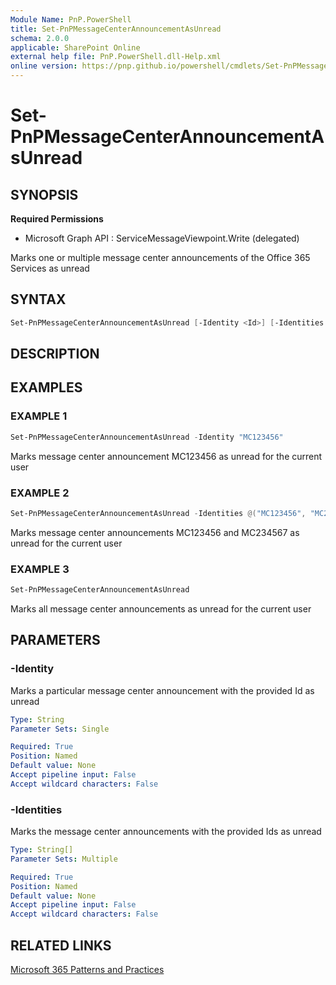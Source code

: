 ```yaml
---
Module Name: PnP.PowerShell
title: Set-PnPMessageCenterAnnouncementAsUnread
schema: 2.0.0
applicable: SharePoint Online
external help file: PnP.PowerShell.dll-Help.xml
online version: https://pnp.github.io/powershell/cmdlets/Set-PnPMessageCenterAnnouncementAsUnread.html
---
```

 
# Set-PnPMessageCenterAnnouncementAsUnread

## SYNOPSIS

**Required Permissions**

  * Microsoft Graph API : ServiceMessageViewpoint.Write (delegated)

Marks one or multiple message center announcements of the Office 365 Services as unread

## SYNTAX

```powershell
Set-PnPMessageCenterAnnouncementAsUnread [-Identity <Id>] [-Identities <Ids>] [<CommonParameters>]
```

## DESCRIPTION

## EXAMPLES

### EXAMPLE 1
```powershell
Set-PnPMessageCenterAnnouncementAsUnread -Identity "MC123456"
```

Marks message center announcement MC123456 as unread for the current user

### EXAMPLE 2
```powershell
Set-PnPMessageCenterAnnouncementAsUnread -Identities @("MC123456", "MC234567")
```

Marks message center announcements MC123456 and MC234567 as unread for the current user

### EXAMPLE 3
```powershell
Set-PnPMessageCenterAnnouncementAsUnread
```

Marks all message center announcements as unread for the current user

## PARAMETERS

### -Identity
Marks a particular message center announcement with the provided Id as unread
```yaml
Type: String
Parameter Sets: Single

Required: True
Position: Named
Default value: None
Accept pipeline input: False
Accept wildcard characters: False
```

### -Identities
Marks the message center announcements with the provided Ids as unread
```yaml
Type: String[]
Parameter Sets: Multiple

Required: True
Position: Named
Default value: None
Accept pipeline input: False
Accept wildcard characters: False
```

## RELATED LINKS

[Microsoft 365 Patterns and Practices](https://aka.ms/m365pnp)